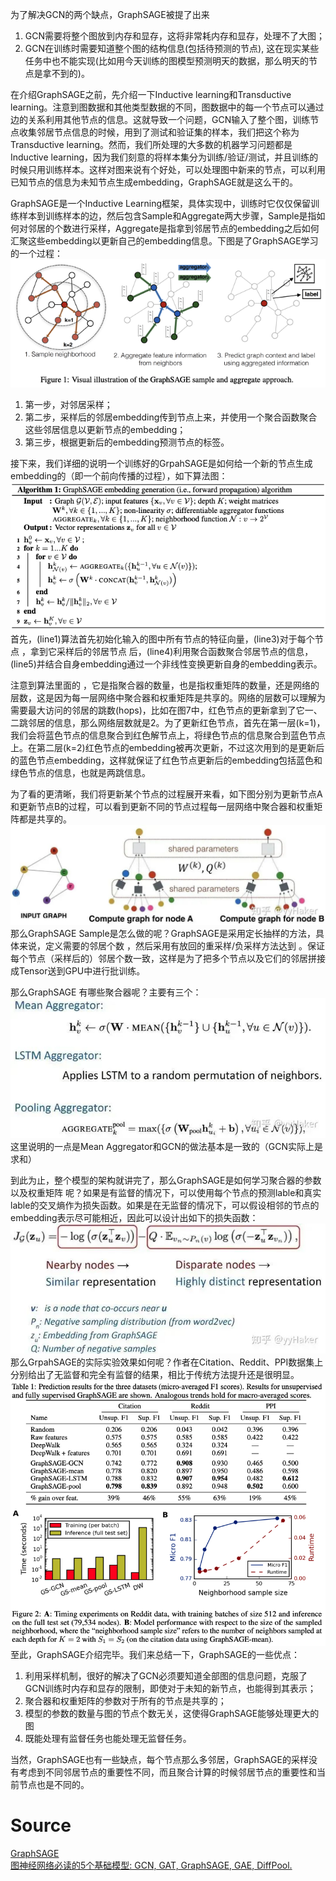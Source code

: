 为了解决GCN的两个缺点，GraphSAGE被提了出来

1. GCN需要将整个图放到内存和显存，这将非常耗内存和显存，处理不了大图；
2. GCN在训练时需要知道整个图的结构信息(包括待预测的节点), 这在现实某些任务中也不能实现(比如用今天训练的图模型预测明天的数据，那么明天的节点是拿不到的)。

在介绍GraphSAGE之前，先介绍一下Inductive learning和Transductive learning。注意到图数据和其他类型数据的不同，图数据中的每一个节点可以通过边的关系利用其他节点的信息。这就导致一个问题，GCN输入了整个图，训练节点收集邻居节点信息的时候，用到了测试和验证集的样本，我们把这个称为Transductive learning。然而，我们所处理的大多数的机器学习问题都是Inductive learning，因为我们刻意的将样本集分为训练/验证/测试，并且训练的时候只用训练样本。这样对图来说有个好处，可以处理图中新来的节点，可以利用已知节点的信息为未知节点生成embedding，GraphSAGE就是这么干的。

GraphSAGE是一个Inductive Learning框架，具体实现中，训练时它仅仅保留训练样本到训练样本的边，然后包含Sample和Aggregate两大步骤，Sample是指如何对邻居的个数进行采样，Aggregate是指拿到邻居节点的embedding之后如何汇聚这些embedding以更新自己的embedding信息。下图是了GraphSAGE学习的一个过程：<br />![image.png](./img/1683366848983-d86908d3-7fd3-421c-b021-72f50a9735b3.png)

1. 第一步，对邻居采样；
2. 第二步，采样后的邻居embedding传到节点上来，并使用一个聚合函数聚合这些邻居信息以更新节点的embedding；
3. 第三步，根据更新后的embedding预测节点的标签。

接下来，我们详细的说明一个训练好的GrpahSAGE是如何给一个新的节点生成embedding的（即一个前向传播的过程），如下算法图：<br />![image.png](./img/1683366899380-763d15e3-88ed-43f3-b67e-29a736a1e743.png)<br />首先，(line1)算法首先初始化输入的图中所有节点的特征向量，(line3)对于每个节点 ，拿到它采样后的邻居节点 后，(line4)利用聚合函数聚合邻居节点的信息，(line5)并结合自身embedding通过一个非线性变换更新自身的embedding表示。

注意到算法里面的 ，它是指聚合器的数量，也是指权重矩阵的数量，还是网络的层数，这是因为每一层网络中聚合器和权重矩阵是共享的。网络的层数可以理解为需要最大访问的邻居的跳数(hops)，比如在图7中，红色节点的更新拿到了它一、二跳邻居的信息，那么网络层数就是2。为了更新红色节点，首先在第一层(k=1)，我们会将蓝色节点的信息聚合到红色解节点上，将绿色节点的信息聚合到蓝色节点上。在第二层(k=2)红色节点的embedding被再次更新，不过这次用到的是更新后的蓝色节点embedding，这样就保证了红色节点更新后的embedding包括蓝色和绿色节点的信息，也就是两跳信息。

为了看的更清晰，我们将更新某个节点的过程展开来看，如下图分别为更新节点A和更新节点B的过程，可以看到更新不同的节点过程每一层网络中聚合器和权重矩阵都是共享的。<br />![image.png](./img/1683367022846-aecfb1d0-107c-46b4-8f25-b770b1501a1c.png)<br />那么GraphSAGE Sample是怎么做的呢？GraphSAGE是采用定长抽样的方法，具体来说，定义需要的邻居个数 ，然后采用有放回的重采样/负采样方法达到 。保证每个节点（采样后的）邻居个数一致，这样是为了把多个节点以及它们的邻居拼接成Tensor送到GPU中进行批训练。

那么GraphSAGE 有哪些聚合器呢？主要有三个：<br />![image.png](./img/1683367055485-430295dd-0363-4f79-b350-236eb9b5d7bf.png)<br />这里说明的一点是Mean Aggregator和GCN的做法基本是一致的（GCN实际上是求和）

到此为止，整个模型的架构就讲完了，那么GraphSAGE是如何学习聚合器的参数以及权重矩阵 呢？如果是有监督的情况下，可以使用每个节点的预测lable和真实lable的交叉熵作为损失函数。如果是在无监督的情况下，可以假设相邻的节点的embedding表示尽可能相近，因此可以设计出如下的损失函数：<br />![image.png](./img/1683367078181-f44c268a-d477-4d12-bd9b-69d6f7c73708.png)<br />那么GrpahSAGE的实际实验效果如何呢？作者在Citation、Reddit、PPI数据集上分别给出了无监督和完全有监督的结果，相比于传统方法提升还是很明显。<br />![image.png](./img/1683367171358-2ce83f43-5d78-4fb3-99f6-6b669967d079.png)<br />至此，GraphSAGE介绍完毕。我们来总结一下，GraphSAGE的一些优点：

1. 利用采样机制，很好的解决了GCN必须要知道全部图的信息问题，克服了GCN训练时内存和显存的限制，即使对于未知的新节点，也能得到其表示；
2. 聚合器和权重矩阵的参数对于所有的节点是共享的；
3. 模型的参数的数量与图的节点个数无关，这使得GraphSAGE能够处理更大的图
4. 既能处理有监督任务也能处理无监督任务。

当然，GraphSAGE也有一些缺点，每个节点那么多邻居，GraphSAGE的采样没有考虑到不同邻居节点的重要性不同，而且聚合计算的时候邻居节点的重要性和当前节点也是不同的。
<a name="SlDey"></a>
# Source
[GraphSAGE](https://snap.stanford.edu/graphsage/)<br />[图神经网络必读的5个基础模型: GCN, GAT, GraphSAGE, GAE, DiffPool.](https://mp.weixin.qq.com/s/t6n7wfov1fMj-QstKzN2Ow)
